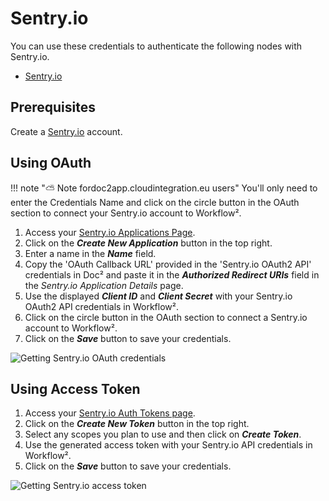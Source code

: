 # Sentry.io

You can use these credentials to authenticate the following nodes with Sentry.io.
- [Sentry.io](/workflow/integrations/nodes/workflow-nodes-base.sentryIo/)

## Prerequisites

Create a [Sentry.io](https://sentry.io/) account.

## Using OAuth

!!! note "⛅️ Note fordoc2app.cloudintegration.eu users"
    You'll only need to enter the Credentials Name and click on the circle button in the OAuth section to connect your Sentry.io account to Workflow².


1. Access your [Sentry.io Applications Page](https://sentry.io/settings/account/api/applications/).
2. Click on the ***Create New Application*** button in the top right.
3. Enter a name in the ***Name*** field.
4. Copy the 'OAuth Callback URL' provided in the 'Sentry.io OAuth2 API' credentials in Doc² and paste it in the ***Authorized Redirect URIs*** field in the *Sentry.io Application Details* page.
5. Use the displayed ***Client ID*** and ***Client Secret*** with your Sentry.io OAuth2 API credentials in Workflow².
6. Click on the circle button in the OAuth section to connect a Sentry.io account to Workflow².
7. Click on the ***Save*** button to save your credentials.

![Getting Sentry.io OAuth credentials](/_images/integrations/credentials/sentryio/using-oauth.gif)


## Using Access Token

1. Access your [Sentry.io Auth Tokens page](https://sentry.io/settings/account/api/auth-tokens/).
2. Click on the ***Create New Token*** button in the top right.
3. Select any scopes you plan to use and then click on ***Create Token***.
4. Use the generated access token with your Sentry.io API credentials in Workflow².
5. Click on the ***Save*** button to save your credentials.

![Getting Sentry.io access token](/_images/integrations/credentials/sentryio/using-access-token.gif)
